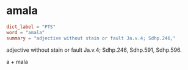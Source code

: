# amala

``` toml
dict_label = "PTS"
word = "amala"
summary = "adjective without stain or fault Ja.v.4; Sdhp.246,"
```

adjective without stain or fault Ja.v.4; Sdhp.246, Sdhp.591, Sdhp.596.

a \+ mala

